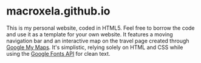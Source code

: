 # macroxela.github.io

This is my personal website, coded in HTML5. Feel free to borrow the code and use it as a template for your own website. It features a moving navigation bar and an interactive map on the travel page created through [Google My Maps](google.com/maps/d). It's simplistic, relying solely on HTML and CSS while using the [Google Fonts API](https://fonts.google.com/) for clean text.
